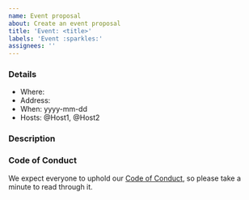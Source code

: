 ```yaml
---
name: Event proposal
about: Create an event proposal
title: 'Event: <title>'
labels: 'Event :sparkles:'
assignees: ''
---
```


### Details

- Where: <location name>
- Address: <location address>
- When: yyyy-mm-dd
- Hosts: @Host1, @Host2

### Description

<!-- Short introduction/description of the event -->

### Code of Conduct

We expect everyone to uphold our
[Code of Conduct](./blob/main/CODE_OF_CONDUCT.md), so please take a minute to
read through it.
